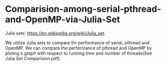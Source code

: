 # Comparision-among-serial-pthread-and-OpenMP-via-Julia-Set

Julia sets: https://en.wikipedia.org/wiki/Julia_set.

We utilize Julia sets to compare thr performance of serial, pthread and OpenMP. We can compare the performance of pthread and OpenMP by ploting a graph with respect to running time and number of threads(See Julia Set Comparision.pdf).






